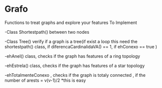 # Grafo
Functions to treat graphs and explore your features
 To Implement
 
 -Class Shortestpath() between two nodes
 
 -Class Tree() verify if a graph is a tree(if exist a loop this need the shortestpath() class, if diferencaCardinalidaVA() == 1, if ehConexo == true )
 
 -ehAnel() class,  checks if the graph has features of a ring topology 
 
 -ehEstrela() class, checks if the graph has features of a star topology
 
 -ehTotalmenteConexo , checks if the graph is totaly connected , if the number of arests = v(v-1)/2 *this is easy
